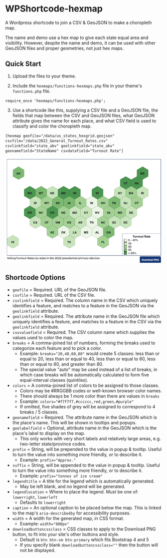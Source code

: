 # WPShortcode-hexmap

A Wordpress shortcode to join a CSV & GeoJSON to make a choropleth map.

The name and demo use a hex map to give each state equal area and visibility. However, despite the name and demo, it can be used with other GeoJSON files and proper geometries, not just hex maps.


## Quick Start

1. Upload the files to your theme.

2. Include the `hexmaps/functions-hexmaps.php` file in your theme's `functions.php` file.

```
require_once 'hexmaps/functions-hexmaps.php';
```

3. Use a shortcode like this, supplying a CSV file and a GeoJSON file, the fields that map between the CSV and GeoJSON files, what GeoJSON attribute gives the name for each place, and what CSV field is used to classify and color the choropleth map.

```
[hexmap geofile="/data/us_states_hexgrid.geojson" csvfile="/data/2022_General_Turnout_Rates.csv" csvlinkfield="state_abv" geolinkfield="state_abv" geonamefield="StateName" csvdatafield="Turnout Rate"]
```

![Screenshot](./screenshot.png)


## Shortcode Options

* `geofile` = Required. URL of the GeoJSON file.
* `csvfile` = Required. URL of the CSV file.
* `csvlinkfield` = Required. The column name in the CSV which uniquely identifies a feature, and matches to a feature in the GeoJSON via the `geolinkfield` attribute.
* `geolinkfield` = Required. The attribute name in the GeoJSON file which uniquely identifies a feature, and matches to a feature in the CSV via the `geolinkfield` attribute.
* `csvvaluefield` = Required. The CSV column name which supplies the values used to color the map.
* `breaks` = A comma-joined list of numbers, forming the breaks used to categorize each feature and to pick a color.
  * Example: `breaks="20,40,60,80"` would create 5 classes: less than or equal to 20, less than or equal to 40, less than or equal to 60, less than or equal to 80, and greater than 80.
  * The special value "auto" may be used instead of a list of breaks, in which case breaks will be automatically calculated to form five equal-interval classes (quintiles).
* `colors` = A comma-joined list of colors to be assigned to those classes.
  * Colors may be #RRGGBB codes or well-known browser color names.
  * There should always be 1 more color than there are values in `breaks`
  * Example: `colors="#f7f7f7,#cccccc,red,green,#purple"`
  * If omitted, five shades of grey will be assigned to correspond to 4 breaks / 5 classes.
* `geonamefield` = Required. The attribute name in the GeoJSON which is the place's name. This will be shown in tooltips and popups.
* `geolabelfield` = Optional, attribute name in the GeoJSON which is the place's label to display on the map.
  * This only works with very short labels and relatively large areas, e.g. two-letter state/province codes.
* `prefix` = String, will be prepended to the value in popup & tooltip. Useful to turn the value into something more friendly, or to describe it.
  * Example: `prefix="Approx."`
* `suffix` = String, will be appended to the value in popup & tooltip. Useful to turn the value into something more friendly, or to describe it.
  * Example: `prefix="tonnes of ice cream"`
* `legendtitle` = A title for the legend which is automatically generated.
  * May be left blank, and no legend will be generated.
* `legendlocation` = Where to place the legend. Must be one of: `lowerright`, `lowerleft`
  * Defaults to `lowerright`
* `caption` = An optional caption to be placed below the map. This is linked to the map's `aria-describedby` for accessibility purposes.
* `width` = A width for the generated map, in CSS format.
  * Example: `width="800px"`
* `downloadbuttoncssclass` = CSS classes to apply to the Download PNG button, to fit into your site's other buttons and style.
  * Default is `btn btn-sm btn-primary` which fits Bootstrap 4 and 5
  * If you specify blank `downloadbuttoncssclass=""` then the button will not be displayed.
